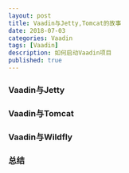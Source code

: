 ```yaml
---
layout: post
title: Vaadin与Jetty,Tomcat的故事
date: 2018-07-03
categories: Vaadin
tags: [Vaadin]
description: 如何启动Vaadin项目
published: true
---
```


### Vaadin与Jetty

### Vaadin与Tomcat

### Vaadin与Wildfly

### 总结